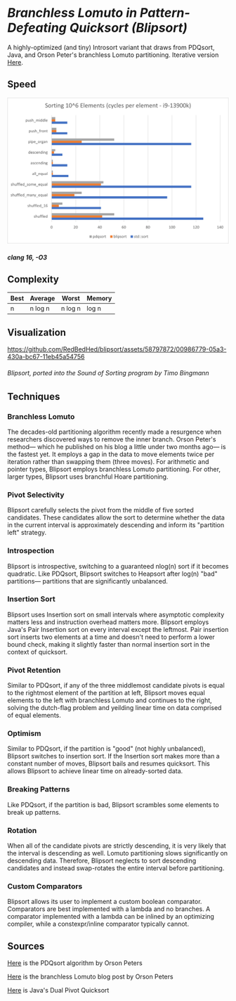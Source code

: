 # *Branchless Lomuto in Pattern-Defeating Quicksort (Blipsort)*
 
A highly-optimized (and tiny) Introsort variant that draws from PDQsort, Java, and Orson Peter's branchless Lomuto partitioning. Iterative version [Here](https://github.com/RedBedHed/blipsort_iterative).

## Speed

![Speed](https://github.com/RedBedHed/BLPDQsort/blob/main/blipsort_speed.png)

##### *clang 16, -O3*

## Complexity

| Best | Average | Worst | Memory |
|------|---------|-------|--------|
| n    | n log n | n log n | log n |

## Visualization

https://github.com/RedBedHed/blipsort/assets/58797872/00986779-05a3-430a-bc67-11eb45a54756

###### *Blipsort, ported into the Sound of Sorting program by Timo Bingmann*

## Techniques

### Branchless Lomuto
The decades-old partitioning algorithm recently made a resurgence when researchers discovered ways to remove the inner branch. Orson Peter's method&mdash; which he published on his blog a little under two months ago&mdash; is the fastest yet. It employs a gap in the data to move elements twice per iteration rather than swapping them (three moves).
For arithmetic and pointer types, Blipsort employs branchless Lomuto partitioning. For other, larger types, Blipsort uses branchful Hoare partitioning.

### Pivot Selectivity
Blipsort carefully selects the pivot from the middle of five sorted candidates. These candidates allow the sort to determine whether the data in the current interval is approximately descending and inform its "partition left" strategy.

### Introspection
Blipsort is introspective, switching to a guaranteed nlog(n) sort if it becomes quadratic. Like PDQsort, Blipsort switches to Heapsort after log(n) "bad" partitions&mdash; partitions that are significantly unbalanced.

### Insertion Sort
Blipsort uses Insertion sort on small intervals where asymptotic complexity matters less and instruction overhead matters more. Blipsort employs Java's Pair Insertion sort on every interval except the leftmost. Pair insertion sort inserts two elements at a time 
and doesn't need to perform a lower bound check, making it slightly faster than normal insertion sort in the context of quicksort.

### Pivot Retention
Similar to PDQsort, if any of the three middlemost candidate pivots is equal to the rightmost element of the partition at left, Blipsort moves equal elements to the left with branchless Lomuto and continues to the right, solving the dutch-flag problem and yeilding linear time on data comprised of equal elements.

### Optimism
Similar to PDQsort, if the partition is "good" (not highly unbalanced), Blipsort switches to insertion sort. If the Insertion sort makes more than a constant number of moves, Blipsort bails and resumes quicksort. This allows Blipsort to achieve linear time on already-sorted data.

### Breaking Patterns
Like PDQsort, if the partition is bad, Blipsort scrambles some elements to break up patterns.

### Rotation
When all of the candidate pivots are strictly descending, it is very likely that the interval is descending as well. Lomuto partitioning slows significantly on descending data. Therefore, Blipsort neglects to sort descending candidates and instead swap-rotates the entire interval before partitioning.

### Custom Comparators
Blipsort allows its user to implement a custom boolean comparator. Comparators are best implemented with a lambda and no branches. A comparator implemented with a lambda can be inlined by an optimizing compiler, while a constexpr/inline comparator typically cannot.

## Sources

[Here](https://github.com/orlp/pdqsort)
is the PDQsort algorithm by Orson Peters

[Here](https://orlp.net/blog/branchless-lomuto-partitioning/)
is the branchless Lomuto blog post by Orson Peters

[Here](https://](https://github.com/openjdk/jdk/blob/master/src/java.base/share/classes/java/util/DualPivotQuicksort.java)https://github.com/openjdk/jdk/blob/master/src/java.base/share/classes/java/util/DualPivotQuicksort.java)
is Java's Dual Pivot Quicksort
